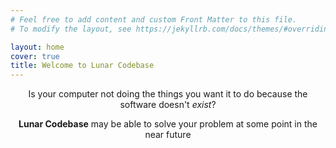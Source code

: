 ```yaml
---
# Feel free to add content and custom Front Matter to this file.
# To modify the layout, see https://jekyllrb.com/docs/themes/#overriding-theme-defaults

layout: home
cover: true
title: Welcome to Lunar Codebase
---
```


<p style="text-align: center;">Is your computer not doing the things you want it to do because the software doesn't <i>exist</i>? </p>

<p style="text-align: center;"> <b> <span style="font-family:EB Garamond;"></span>Lunar Codebase</span></b> may be able to solve your problem at some point in the near future</p>



